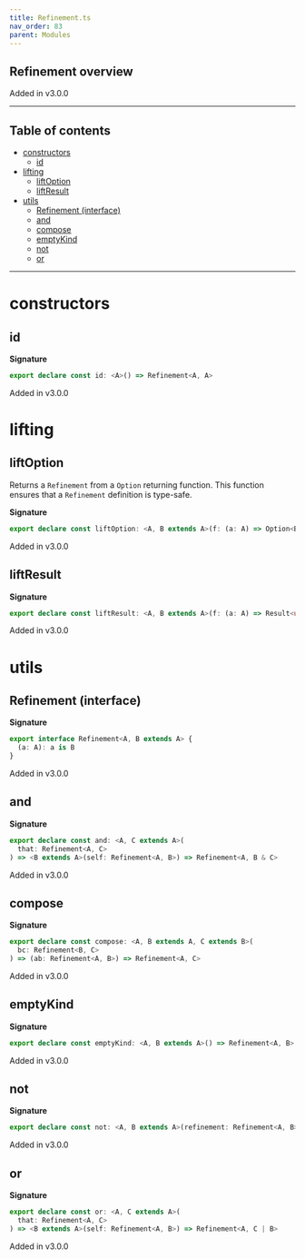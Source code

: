 ```yaml
---
title: Refinement.ts
nav_order: 83
parent: Modules
---
```


## Refinement overview

Added in v3.0.0

---

<h2 class="text-delta">Table of contents</h2>

- [constructors](#constructors)
  - [id](#id)
- [lifting](#lifting)
  - [liftOption](#liftoption)
  - [liftResult](#liftresult)
- [utils](#utils)
  - [Refinement (interface)](#refinement-interface)
  - [and](#and)
  - [compose](#compose)
  - [emptyKind](#emptykind)
  - [not](#not)
  - [or](#or)

---

# constructors

## id

**Signature**

```ts
export declare const id: <A>() => Refinement<A, A>
```

Added in v3.0.0

# lifting

## liftOption

Returns a `Refinement` from a `Option` returning function.
This function ensures that a `Refinement` definition is type-safe.

**Signature**

```ts
export declare const liftOption: <A, B extends A>(f: (a: A) => Option<B>) => Refinement<A, B>
```

Added in v3.0.0

## liftResult

**Signature**

```ts
export declare const liftResult: <A, B extends A>(f: (a: A) => Result<unknown, B>) => Refinement<A, B>
```

Added in v3.0.0

# utils

## Refinement (interface)

**Signature**

```ts
export interface Refinement<A, B extends A> {
  (a: A): a is B
}
```

Added in v3.0.0

## and

**Signature**

```ts
export declare const and: <A, C extends A>(
  that: Refinement<A, C>
) => <B extends A>(self: Refinement<A, B>) => Refinement<A, B & C>
```

Added in v3.0.0

## compose

**Signature**

```ts
export declare const compose: <A, B extends A, C extends B>(
  bc: Refinement<B, C>
) => (ab: Refinement<A, B>) => Refinement<A, C>
```

Added in v3.0.0

## emptyKind

**Signature**

```ts
export declare const emptyKind: <A, B extends A>() => Refinement<A, B>
```

Added in v3.0.0

## not

**Signature**

```ts
export declare const not: <A, B extends A>(refinement: Refinement<A, B>) => Refinement<A, Exclude<A, B>>
```

Added in v3.0.0

## or

**Signature**

```ts
export declare const or: <A, C extends A>(
  that: Refinement<A, C>
) => <B extends A>(self: Refinement<A, B>) => Refinement<A, C | B>
```

Added in v3.0.0
